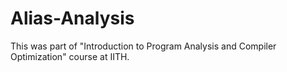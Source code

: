 # Alias-Analysis

This was part of "Introduction to Program Analysis and Compiler Optimization" course at IITH.
